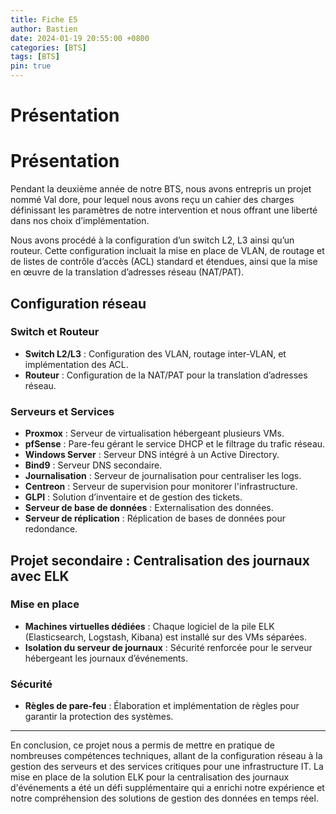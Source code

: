 ```yaml
---
title: Fiche E5
author: Bastien
date: 2024-01-19 20:55:00 +0800
categories: [BTS]
tags: [BTS]
pin: true
--- 
```

# Présentation

# Présentation

Pendant la deuxième année de notre BTS, nous avons entrepris un projet nommé Val dore, pour lequel nous avons reçu un cahier des charges définissant les paramètres de notre intervention et nous offrant une liberté dans nos choix d’implémentation.

Nous avons procédé à la configuration d’un switch L2, L3 ainsi qu’un routeur. Cette configuration incluait la mise en place de VLAN, de routage et de listes de contrôle d’accès (ACL) standard et étendues, ainsi que la mise en œuvre de la translation d’adresses réseau (NAT/PAT).

## Configuration réseau

### Switch et Routeur

- **Switch L2/L3** : Configuration des VLAN, routage inter-VLAN, et implémentation des ACL.
- **Routeur** : Configuration de la NAT/PAT pour la translation d’adresses réseau.

### Serveurs et Services

- **Proxmox** : Serveur de virtualisation hébergeant plusieurs VMs.
- **pfSense** : Pare-feu gérant le service DHCP et le filtrage du trafic réseau.
- **Windows Server** : Serveur DNS intégré à un Active Directory.
- **Bind9** : Serveur DNS secondaire.
- **Journalisation** : Serveur de journalisation pour centraliser les logs.
- **Centreon** : Serveur de supervision pour monitorer l'infrastructure.
- **GLPI** : Solution d’inventaire et de gestion des tickets.
- **Serveur de base de données** : Externalisation des données.
- **Serveur de réplication** : Réplication de bases de données pour redondance.

## Projet secondaire : Centralisation des journaux avec ELK

### Mise en place

- **Machines virtuelles dédiées** : Chaque logiciel de la pile ELK (Elasticsearch, Logstash, Kibana) est installé sur des VMs séparées.
- **Isolation du serveur de journaux** : Sécurité renforcée pour le serveur hébergeant les journaux d’événements.

### Sécurité

- **Règles de pare-feu** : Élaboration et implémentation de règles pour garantir la protection des systèmes.

---

En conclusion, ce projet nous a permis de mettre en pratique de nombreuses compétences techniques, allant de la configuration réseau à la gestion des serveurs et des services critiques pour une infrastructure IT. La mise en place de la solution ELK pour la centralisation des journaux d'événements a été un défi supplémentaire qui a enrichi notre expérience et notre compréhension des solutions de gestion des données en temps réel.
